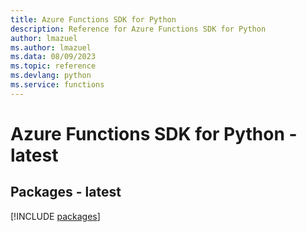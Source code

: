```yaml
---
title: Azure Functions SDK for Python
description: Reference for Azure Functions SDK for Python
author: lmazuel
ms.author: lmazuel
ms.data: 08/09/2023
ms.topic: reference
ms.devlang: python
ms.service: functions
---
```

# Azure Functions SDK for Python - latest
## Packages - latest
[!INCLUDE [packages](functions-index.md)]